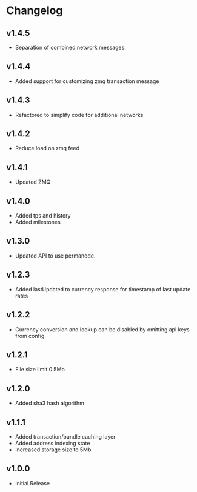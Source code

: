 # Changelog

## v1.4.5

* Separation of combined network messages.

## v1.4.4

* Added support for customizing zmq transaction message

## v1.4.3

* Refactored to simplify code for additional networks

## v1.4.2

* Reduce load on zmq feed

## v1.4.1

* Updated ZMQ

## v1.4.0

* Added tps and history
* Added milestones

## v1.3.0

* Updated API to use permanode.

## v1.2.3

* Added lastUpdated to currency response for timestamp of last update rates

## v1.2.2

* Currency conversion and lookup can be disabled by omitting api keys from config

## v1.2.1

* File size limit 0.5Mb

## v1.2.0

* Added sha3 hash algorithm

## v1.1.1

* Added transaction/bundle caching layer
* Added address indexing state
* Increased storage size to 5Mb

## v1.0.0

* Initial Release
